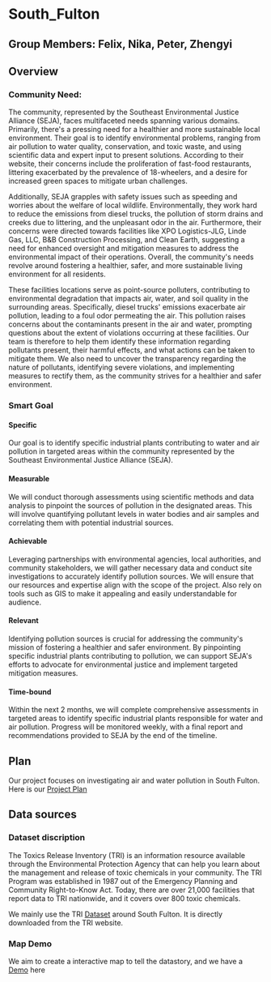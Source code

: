 # South_Fulton
## Group Members: Felix, Nika, Peter, Zhengyi
## Overview
### Community Need: 
The community, represented by the Southeast Environmental Justice Alliance (SEJA), faces multifaceted needs spanning various domains. Primarily, there's a pressing need for a healthier and more sustainable local environment. Their goal is to identify environmental problems, ranging from air pollution to water quality, conservation, and toxic waste, and using scientific data and expert input to present solutions. According to their website, their concerns include 
the proliferation of fast-food restaurants, littering exacerbated by the prevalence of 18-wheelers, and a desire for increased green spaces to mitigate urban challenges. 

Additionally, SEJA grapples with safety issues such as speeding and worries about the welfare of local wildlife. Environmentally, they work hard to reduce the emissions from diesel trucks, the pollution of storm drains and creeks due to littering, and the unpleasant odor in the air. Furthermore, their concerns were directed towards facilities like XPO Logistics-JLG, Linde Gas, LLC, B&B Construction Processing, and Clean Earth, suggesting a need for enhanced oversight and mitigation measures to address the environmental impact of their operations. Overall, the community's needs revolve around fostering a healthier, safer, and more sustainable living environment for all residents.

These facilities locations serve as point-source polluters, contributing to environmental degradation that impacts air, water, and soil quality in the surrounding areas. Specifically, diesel trucks' emissions exacerbate air pollution, leading to a foul odor permeating the air. This pollution raises concerns about the contaminants present in the air and water, prompting questions about the extent of violations occurring at these facilities. Our team is therefore to help them identify these information regarding pollutants present, their harmful effects, and what actions can be taken to mitigate them. We also need to uncover the transparency regarding the nature of pollutants, identifying severe violations, and implementing measures to rectify them, as the community strives for a healthier and safer environment.

### Smart Goal
#### Specific 
Our goal is to identify specific industrial plants contributing to water and air pollution in targeted areas within the community represented by the Southeast Environmental Justice Alliance (SEJA).
#### Measurable
We will conduct thorough assessments using scientific methods and data analysis to pinpoint the sources of pollution in the designated areas. This will involve quantifying pollutant levels in water bodies and air samples and correlating them with potential industrial sources.
#### Achievable
Leveraging partnerships with environmental agencies, local authorities, and community stakeholders, we will gather necessary data and conduct site investigations to accurately identify pollution sources. We will ensure that our resources and expertise align with the scope of the project. Also rely on tools such as GIS to make it appealing and easily understandable for audience.
#### Relevant
Identifying pollution sources is crucial for addressing the community's mission of fostering a healthier and safer environment. By pinpointing specific industrial plants contributing to pollution, we can support SEJA's efforts to advocate for environmental justice and implement targeted mitigation measures.
#### Time-bound 
Within the next 2 months, we will complete comprehensive assessments in targeted areas to identify specific industrial plants responsible for water and air pollution. Progress will be monitored weekly, with a final report and recommendations provided to SEJA by the end of the timeline.

## Plan
Our project focuses on investigating air and water pollution in South Fulton. Here is our [Project Plan](https://github.com/2zOu2/North_Fulton/blob/main/Project%20Plan.xlsx)
## Data sources
### Dataset discription
The Toxics Release Inventory (TRI) is an information resource available through the Environmental Protection Agency that can help you learn about the management and release of toxic chemicals in your community. The TRI Program was established in 1987 out of the Emergency Planning and Community Right-to-Know Act. Today, there are over 21,000 facilities that report data to TRI nationwide, and it covers over 800 toxic chemicals. 

We mainly use the TRI [Dataset](https://github.com/2zOu2/South_Fulton/blob/main/South%20Fulton%20TRI%20data%202020-2022.csv) around South Fulton. It is directly downloaded from the TRI website.
### Map Demo
We aim to create a interactive map to tell the datastory, and we have a [Demo](https://github.com/2zOu2/South_Fulton/blob/main/pollution_map.html) here

